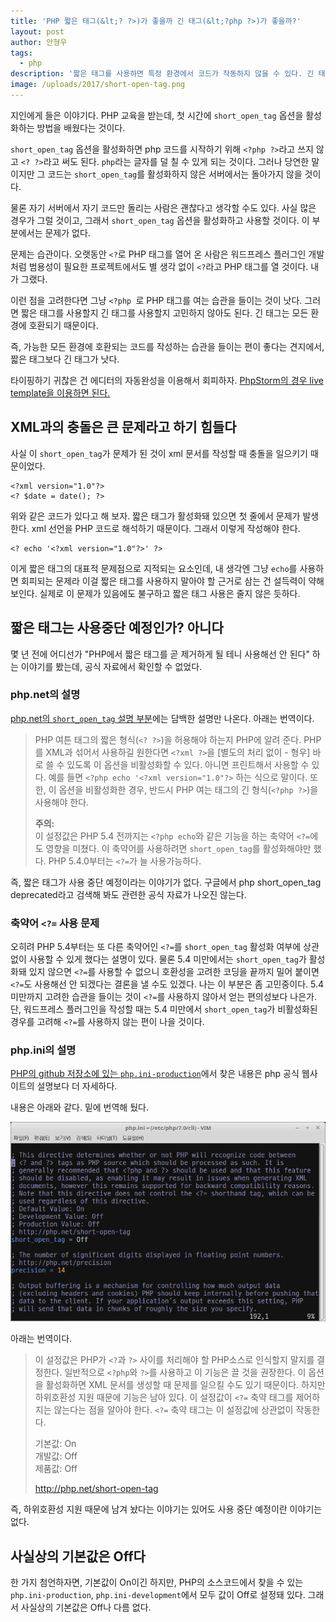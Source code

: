 ```yaml
---
title: 'PHP 짧은 태그(&lt;? ?>)가 좋을까 긴 태그(&lt;?php ?>)가 좋을까?'
layout: post
author: 안형우
tags: 
  - php
description: '짧은 태그를 사용하면 특정 환경에서 코드가 작동하지 않을 수 있다. 긴 태그를 사용하는 습관을 들이자'
image: /uploads/2017/short-open-tag.png
---
```


지인에게 들은 이야기다. PHP 교육을 받는데, 첫 시간에 `short_open_tag` 옵션을 활성화하는 방법을 배웠다는 것이다. 

`short_open_tag` 옵션을 활성화하면 php 코드를 시작하기 위해 `<?php ?>`라고 쓰지 않고 `<? ?>`라고 써도 된다. `php`라는 글자를 덜 칠 수 있게 되는 것이다. 그러나 당연한 말이지만 그 코드는 `short_open_tag`를 활성화하지 않은 서버에서는 돌아가지 않을 것이다.

물론 자기 서버에서 자기 코드만 돌리는 사람은 괜찮다고 생각할 수도 있다. 사실 많은 경우가 그럴 것이고, 그래서 `short_open_tag` 옵션을 활성화하고 사용할 것이다. 이 부분에서는 문제가 없다.

문제는 습관이다. 오랫동안 `<?`로 PHP 태그를 열어 온 사람은 워드프레스 플러그인 개발처럼 범용성이 필요한 프로젝트에서도 별 생각 없이 `<?`라고 PHP 태그를 열 것이다. 내가 그랬다.

이런 점을 고려한다면 그냥 `<?php `로 PHP 태그를 여는 습관을 들이는 것이 낫다. 그러면 짧은 태그를 사용할지 긴 태그를 사용할지 고민하지 않아도 된다. 긴 태그는 모든 환경에 호환되기 때문이다.

즉, 가능한 모든 환경에 호환되는 코드를 작성하는 습관을 들이는 편이 좋다는 견지에서, 짧은 태그보다 긴 태그가 낫다.

타이핑하기 귀찮은 건 에디터의 자동완성을 이용해서 회피하자. [PhpStorm의 경우 live template을 이용하면 된다.](/2017/04/12/php-open-tag-live-template-on-phpstorm.html)


## XML과의 충돌은 큰 문제라고 하기 힘들다

사실 이 `short_open_tag`가 문제가 된 것이 xml 문서를 작성할 때 충돌을 일으키기 때문이었다. 

    <?xml version="1.0"?>
    <? $date = date(); ?>

위와 같은 코드가 있다고 해 보자. 짧은 태그가 활성화돼 있으면 첫 줄에서 문제가 발생한다. xml 선언을 PHP 코드로 해석하기 때문이다. 그래서 이렇게 작성해야 한다.

    <? echo '<?xml version="1.0"?>' ?>

이게 짧은 태그의 대표적 문제점으로 지적되는 요소인데, 내 생각엔 그냥 `echo`를 사용하면 회피되는 문제라 이걸 짧은 태그를 사용하지 말아야 할 근거로 삼는 건 설득력이 약해 보인다. 실제로 이 문제가 있음에도 불구하고 짧은 태그 사용은 줄지 않은 듯하다.


## 짧은 태그는 사용중단 예정인가? 아니다

몇 년 전에 어디선가 "PHP에서 짧은 태그를 곧 제거하게 될 테니 사용해선 안 된다" 하는 이야기를 봤는데, 공식 자료에서 확인할 수 없었다. 



### php.net의 설명

[php.net의 `short_open_tag` 설명 부분](http://php.net/manual/en/ini.core.php#ini.short-open-tag)에는 담백한 설명만 나온다. 아래는 번역이다.

> PHP 여튼 태그의 짧은 형식(`<? ?>`)을 허용해야 하는지 PHP에 알려 준다. PHP를 XML과 섞어서 사용하길 원한다면 `<?xml ?>`을 [별도의 처리 없이 - 형우] 바로 쓸 수 있도록 이 옵션을 비활성화할 수 있다. 
> 아니면 프린트해서 사용할 수 있다. 예를 들면 `<?php echo '<?xml version="1.0"?>` 하는 식으로 말이다. 또한, 이 옵션을 비활성화한 경우, 반드시 PHP 여는 태그의 긴 형식(`<?php ?>`)을 사용해야 한다.
> 
> **주의:**  
> 이 설정값은 PHP 5.4 전까지는 `<?php echo`와 같은 기능을 하는 축약어 `<?=`에도 영향을 미쳤다. 이 축약어를 사용하려면 `short_open_tag`를 활성화해야만 했다. PHP 5.4.0부터는 `<?=`가 늘 사용가능하다.

즉, 짧은 태그가 사용 중단 예정이라는 이야기가 없다. 구글에서 php short\_open\_tag deprecated라고 검색해 봐도 관련한 공식 자료가 나오진 않는다.


### 축약어 `<?=` 사용 문제

오히려 PHP 5.4부터는 또 다른 축약어인 `<?=`를 `short_open_tag` 활성화 여부에 상관없이 사용할 수 있게 했다는 설명이 있다. 물론 5.4 미만에서는 `short_open_tag`가 활성화돼 있지 않으면 `<?=`를 사용할 수 없으니 호환성을 고려한 코딩을 끝까지 밀어 붙이면 `<?=`도 사용해선 안 되겠다는 결론을 낼 수도 있겠다. 나는 이 부분은 좀 고민중이다. 5.4 미만까지 고려한 습관을 들이는 것이 `<?=`를 사용하지 않아서 얻는 편의성보다 나은가. 단, 워드프레스 플러그인을 작성할 때는 5.4 미만에서 `short_open_tag`가 비활성화된 경우를 고려해 `<?=`를 사용하지 않는 편이 나을 것이다.


### php.ini의 설명

[PHP의 github 저장소에 있는 `php.ini-production`][php-ini-github]에서 찾은 내용은 php 공식 웹사이트의 설명보다 더 자세하다.

[php-ini-github]: https://github.com/php/php-src/blob/php-7.1.4/php.ini-production

내용은 아래와 같다. 밑에 번역해 뒀다.

![php.ini의 주석 내용](/uploads/2017/short-open-tag.png)


아래는 번역이다.

> 이 설정값은 PHP가 `<?`과 `?>` 사이를 처리해야 할 PHP소스로 인식할지 말지를 결정한다. 
> 일반적으로 `<?php`와 `?>`를 사용하고 이 기능은 끌 것을 권장한다. 이 옵션을 활성화하면 
> XML 문서를 생성할 때 문제를 일으킬 수도 있기 때문이다. 하지만 하위호환성 지원 때문에 
> 기능은 남아 있다. 이 설정값이 `<?=` 축약 태그를 제어하지는 않는다는 점을 알아야 한다.
> `<?=` 축약 태그는 이 설정값에 상관없이 작동한다.
>
> 기본값: On  
> 개발값: Off  
> 제품값: Off   
>
> <http://php.net/short-open-tag>

즉, 하위호환성 지원 때문에 남겨 놨다는 이야기는 있어도 사용 중단 예정이란 이야기는 없다.


## 사실상의 기본값은 Off다

한 가지 첨언하자면, 기본값이 On이긴 하지만, PHP의 소스코드에서 찾을 수 있는 `php.ini-production`, `php.ini-development`에서 모두 값이 Off로 설정돼 있다. 그래서 사실상의 기본값은 Off나 다름 없다.


